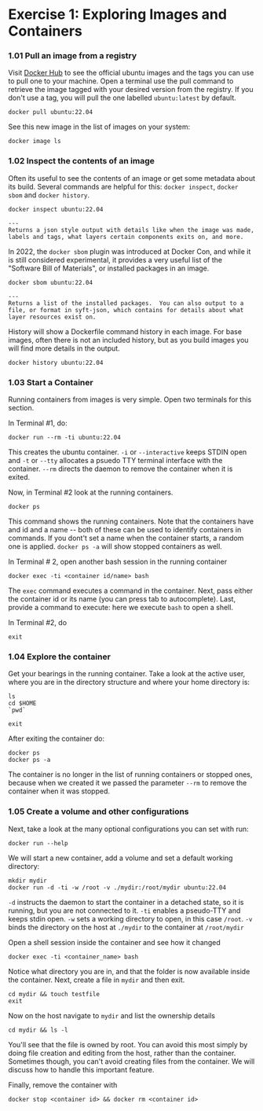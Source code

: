 # Exercise 1: Exploring Images and Containers

### 1.01 Pull an image from a registry
Visit [Docker Hub](https://hub.docker.com/_/ubuntu) to see the official ubuntu images and the tags you can use to pull one to your machine.  Open a terminal use the pull command to retrieve the image tagged with your desired version from the registry.  If you don't use a tag, you will pull the one labelled `ubuntu:latest` by default.
```
docker pull ubuntu:22.04
```

See this new image in the list of images on your system:
```
docker image ls
```

### 1.02 Inspect the contents of an image
Often its useful to see the contents of an image or get some metadata about its build.  Several commands are helpful for this: `docker inspect`, `docker sbom` and `docker history`.

```
docker inspect ubuntu:22.04

---
Returns a json style output with details like when the image was made, labels and tags, what layers certain components exits on, and more.
```
In 2022, the `docker sbom` plugin was introduced at Docker Con, and while it is still considered experimental, it provides a very useful list of the "Software Bill of Materials", or installed packages in an image.
```
docker sbom ubuntu:22.04

---
Returns a list of the installed packages.  You can also output to a file, or format in syft-json, which contains for details about what layer resources exist on.

```
History will show a Dockerfile command history in each image.  For base images, often there is not an included history, but as you build images you will find more details in the output.
```
docker history ubuntu:22.04
```

### 1.03 Start a Container
Running containers from images is very simple.  Open two terminals for this section.

In Terminal #1, do:
```
docker run --rm -ti ubuntu:22.04
```

This creates the ubuntu container.  `-i` or `--interactive` keeps STDIN open and `-t` or `--tty` allocates a psuedo TTY terminal interface with the container.  `--rm` directs the daemon to remove the container when it is exited.

Now, in Terminal #2 look at the running containers.
```
docker ps
```
This command shows the running containers.  Note that the containers have and id and a name -- both of these can be used to identify containers in commands.  If you dont't set a name when the container starts, a random one is applied.  `docker ps -a` will show stopped containers as well.

In Terminal # 2, open another bash session in the running container
```
docker exec -ti <container id/name> bash
```

The `exec` command executes a command in the container.  Next, pass either the container id or its name (you can press tab to autocomplete).    Last, provide a command to execute: here we execute `bash` to open a shell.

In Terminal #2, do
```
exit
```


### 1.04 Explore the container

Get your bearings in the running container.  Take a look at the active user, where you are in the directory structure and where your home directory is:
```
ls
cd $HOME
`pwd`

exit
```
After exiting the container do:
```
docker ps
docker ps -a
```
The container is no longer in the list of running containers or stopped ones, because when we created it we passed the parameter `--rm` to remove the container when it was stopped.

### 1.05 Create a volume and other configurations

Next, take a look at the many optional configurations you can set with run:
```
docker run --help
```

We will start a new container, add a volume and set a default working directory:

```
mkdir mydir
docker run -d -ti -w /root -v ./mydir:/root/mydir ubuntu:22.04
```

`-d` instructs the daemon to start the container in a detached state, so it is running, but you are not connected to it.
`-ti` enables a pseudo-TTY and keeps stdin open.
`-w` sets a working directory to open, in this case `/root`.
`-v` binds the directory on the host at `./mydir` to the container at `/root/mydir`


Open a shell session inside the container and see how it changed
```
docker exec -ti <container_name> bash
```
Notice what directory you are in, and that the folder is now available inside the container.  Next, create a file in `mydir` and then exit.
```
cd mydir && touch testfile
exit
```

Now on the host navigate to `mydir` and list the ownership details
```
cd mydir && ls -l
```
You'll see that the file is owned by root.  You can avoid this most simply by doing file creation and editing from the host, rather than the container.  Sometimes though, you can't avoid creating files from the container.  We will discuss how to handle this important feature.

Finally, remove the container with
```
docker stop <container id> && docker rm <container id>
```